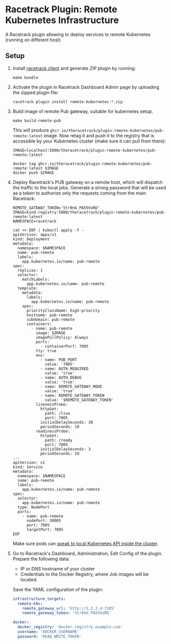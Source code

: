 # Racetrack Plugin: Remote Kubernetes Infrastructure

A Racetrack plugin allowing to deploy services to remote Kubernetes (running on different host)

## Setup

1.  Install [racetrack client](https://pypi.org/project/racetrack-client/) and generate ZIP plugin by running:
    ```shell
    make bundle
    ```

2.  Activate the plugin in Racetrack Dashboard Admin page by uploading the zipped plugin file:
    ```shell
    racetrack plugin install remote-kubernetes-*.zip
    ```

3.  Build image of remote Pub gateway, suitable for kubernetes setup.
    ```shell
    make build-remote-pub
    ```
    This will produce `ghcr.io/theracetrack/plugin-remote-kubernetes/pub-remote:latest` image.
    Now retag it and push it to the registry that is accessible by your Kubernetes cluster
    (make sure it can pull from there):
    ```shell
    IMAGE=localhost:5000/theracetrack/plugin-remote-kubernetes/pub-remote:latest
    
    docker tag ghcr.io/theracetrack/plugin-remote-kubernetes/pub-remote:latest $IMAGE
	docker push $IMAGE
    ```

4.  Deploy Racetrack's PUB gateway on a remote host, which will dispatch the traffic to the local jobs.
    Generate a strong password that will be used as a token to authorize only the requests coming from the main Racetrack:
    ```shell
    REMOTE_GATEWAY_TOKEN='5tr0nG_PA55VoRD'
    IMAGE=kind-registry:5000/theracetrack/plugin-remote-kubernetes/pub-remote:latest
    NAMESPACE=racetrack
    
    cat << EOF | kubectl apply -f -
    apiVersion: apps/v1
    kind: Deployment
    metadata:
      namespace: $NAMESPACE
      name: pub-remote
      labels:
        app.kubernetes.io/name: pub-remote
    spec:
      replicas: 1
      selector:
        matchLabels:
          app.kubernetes.io/name: pub-remote
      template:
        metadata:
          labels:
            app.kubernetes.io/name: pub-remote
        spec:
          priorityClassName: high-priority
          hostname: pub-remote
          subdomain: pub-remote
          containers:
            - name: pub-remote
              image: $IMAGE
              imagePullPolicy: Always
              ports:
                - containerPort: 7005
              tty: true
              env:
                - name: PUB_PORT
                  value: '7005'
                - name: AUTH_REQUIRED
                  value: 'true'
                - name: AUTH_DEBUG
                  value: 'true'
                - name: REMOTE_GATEWAY_MODE
                  value: 'true'
                - name: REMOTE_GATEWAY_TOKEN
                  value: '$REMOTE_GATEWAY_TOKEN'
              livenessProbe:
                httpGet:
                  path: /live
                  port: 7005
                initialDelaySeconds: 30
                periodSeconds: 10
              readinessProbe:
                httpGet:
                  path: /ready
                  port: 7005
                initialDelaySeconds: 3
                periodSeconds: 10
    ---
    apiVersion: v1
    kind: Service
    metadata:
      namespace: $NAMESPACE
      name: pub-remote
      labels:
        app.kubernetes.io/name: pub-remote
    spec:
      selector:
        app.kubernetes.io/name: pub-remote
      type: NodePort
      ports:
        - name: pub-remote
          nodePort: 30005
          port: 7005
          targetPort: 7005
    EOF
    ```
    Make sure pods can [speak to local Kubernetes API inside the cluster](https://github.com/TheRacetrack/racetrack/blob/master/kustomize/kind/roles.yaml).

5.  Go to Racetrack's Dashboard, Administration, Edit Config of the plugin.
    Prepare the following data:
    
    - IP or DNS hostname of your cluster
    - Credentials to the Docker Registry, where Job images will be located.

    Save the YAML configuration of the plugin:
    ```yaml
    infrastructure_targets:
      remote-k8s:
        remote_gateway_url: 'http://1.2.3.4:7105'
        remote_gateway_token: '5tr0nG_PA55VoRD'

    docker: 
      docker_registry: 'docker.registry.example.com'
      username: 'DOCKER_USERNAME'
      password: 'READ_WRITE_TOKEN'
    ```
